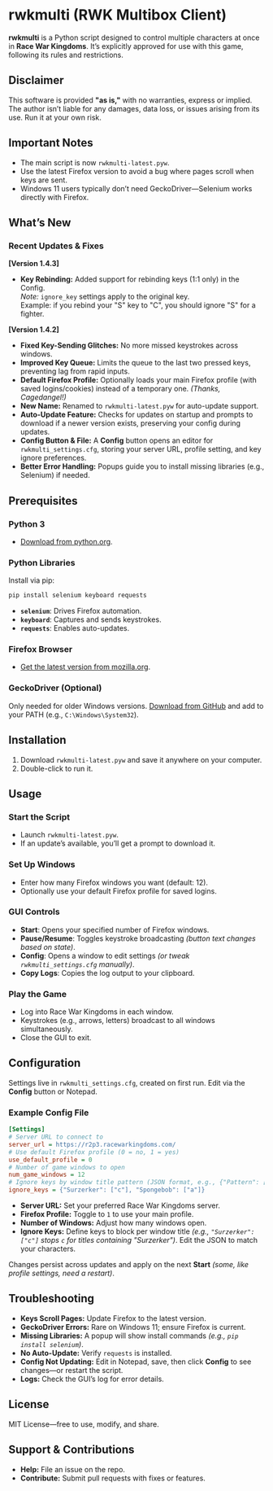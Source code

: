 
# rwkmulti (RWK Multibox Client)

**rwkmulti** is a Python script designed to control multiple characters at once in **Race War Kingdoms**. It’s explicitly approved for use with this game, following its rules and restrictions.

## Disclaimer

This software is provided **"as is,"** with no warranties, express or implied. The author isn’t liable for any damages, data loss, or issues arising from its use. Run it at your own risk.

## Important Notes

- The main script is now `rwkmulti-latest.pyw`.
- Use the latest Firefox version to avoid a bug where pages scroll when keys are sent.
- Windows 11 users typically don’t need GeckoDriver—Selenium works directly with Firefox.

## What’s New

### Recent Updates & Fixes

**[Version 1.4.3]**
- **Key Rebinding:** Added support for rebinding keys (1:1 only) in the Config.  
  *Note:* `ignore_key` settings apply to the original key.  
  Example: if you rebind your "S" key to "C", you should ignore "S" for a fighter.

**[Version 1.4.2]**
- **Fixed Key-Sending Glitches:** No more missed keystrokes across windows.
- **Improved Key Queue:** Limits the queue to the last two pressed keys, preventing lag from rapid inputs.
- **Default Firefox Profile:** Optionally loads your main Firefox profile (with saved logins/cookies) instead of a temporary one. *(Thanks, Cagedangel!)*
- **New Name:** Renamed to `rwkmulti-latest.pyw` for auto-update support.
- **Auto-Update Feature:** Checks for updates on startup and prompts to download if a newer version exists, preserving your config during updates.
- **Config Button & File:** A **Config** button opens an editor for `rwkmulti_settings.cfg`, storing your server URL, profile setting, and key ignore preferences.
- **Better Error Handling:** Popups guide you to install missing libraries (e.g., Selenium) if needed.


## Prerequisites

### Python 3
- [Download from python.org](https://www.python.org/downloads/).

### Python Libraries
Install via pip:

```bash
pip install selenium keyboard requests
```
- **`selenium`**: Drives Firefox automation.
- **`keyboard`**: Captures and sends keystrokes.
- **`requests`**: Enables auto-updates.

### Firefox Browser
- [Get the latest version from mozilla.org](https://www.mozilla.org/firefox/new/).

### GeckoDriver (Optional)
Only needed for older Windows versions. [Download from GitHub](https://github.com/mozilla/geckodriver/releases) and add to your PATH (e.g., `C:\Windows\System32`).

## Installation

1. Download `rwkmulti-latest.pyw` and save it anywhere on your computer.
2. Double-click to run it.

## Usage

### Start the Script
- Launch `rwkmulti-latest.pyw`.
- If an update’s available, you’ll get a prompt to download it.

### Set Up Windows
- Enter how many Firefox windows you want (default: 12).
- Optionally use your default Firefox profile for saved logins.

### GUI Controls
- **Start**: Opens your specified number of Firefox windows.
- **Pause/Resume**: Toggles keystroke broadcasting *(button text changes based on state)*.
- **Config**: Opens a window to edit settings *(or tweak `rwkmulti_settings.cfg` manually)*.
- **Copy Logs**: Copies the log output to your clipboard.

### Play the Game
- Log into Race War Kingdoms in each window.
- Keystrokes (e.g., arrows, letters) broadcast to all windows simultaneously.
- Close the GUI to exit.

## Configuration

Settings live in `rwkmulti_settings.cfg`, created on first run. Edit via the **Config** button or Notepad.

### Example Config File

```ini
[Settings]
# Server URL to connect to
server_url = https://r2p3.racewarkingdoms.com/
# Use default Firefox profile (0 = no, 1 = yes)
use_default_profile = 0
# Number of game windows to open
num_game_windows = 12
# Ignore keys by window title pattern (JSON format, e.g., {"Pattern": ["key1", "key2"]})
ignore_keys = {"Surzerker": ["c"], "Spongebob": ["a"]}
```

- **Server URL:** Set your preferred Race War Kingdoms server.
- **Firefox Profile:** Toggle to `1` to use your main profile.
- **Number of Windows:** Adjust how many windows open.
- **Ignore Keys:** Define keys to block per window title *(e.g., `"Surzerker": ["c"]` stops `c` for titles containing "Surzerker")*. Edit the JSON to match your characters.

Changes persist across updates and apply on the next **Start** *(some, like profile settings, need a restart)*.

## Troubleshooting

- **Keys Scroll Pages:** Update Firefox to the latest version.
- **GeckoDriver Errors:** Rare on Windows 11; ensure Firefox is current.
- **Missing Libraries:** A popup will show install commands *(e.g., `pip install selenium`)*.
- **No Auto-Update:** Verify `requests` is installed.
- **Config Not Updating:** Edit in Notepad, save, then click **Config** to see changes—or restart the script.
- **Logs:** Check the GUI’s log for error details.

## License

MIT License—free to use, modify, and share.

## Support & Contributions

- **Help:** File an issue on the repo.
- **Contribute:** Submit pull requests with fixes or features.
